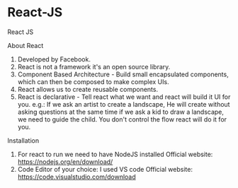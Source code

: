 # React-JS
React JS

About React 
1.	Developed by Facebook.
2.	React is not a framework it's an open source library.
3.	Component Based Architecture - Build small encapsulated components, which can then be composed to make complex UIs. 
4.	React allows us to create reusable components.
5.	React is declarative - Tell react what we want and react will build it UI for you.
 e.g.: If we ask an artist to create a landscape, He will create without asking questions at the same time if we ask a kid to draw a landscape, we need to guide the child. 
You don't control the flow react will do it for you.
    
Installation 
1.	For react to run we need to have NodeJS installed
     		Official website: https://nodejs.org/en/download/ 
2.	Code Editor of your choice: I used VS code
           Official website: https://code.visualstudio.com/download


    
  
